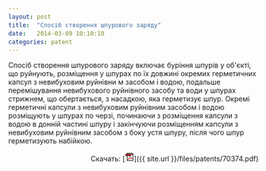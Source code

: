 ```yaml
---
layout: post
title:  "Спосіб створення шпурового заряду"
date:   2014-03-09 10:10:10
categories: patent
---
```


Спосіб створення шпурового заряду включає буріння шпурів у об'єкті, що руйнують, розміщення 
у шпурах по їх довжині окремих герметичних капсул з невибуховим руйнівни м засобом і водою, 
подальше  перемішування  невибухового  руйнівного  засобу  та  води  у  шпурах  стрижнем,  що 
обертається,  з  насадкою,  яка  герметизує  шпур.  Окремі  герметичні  капсули  з  невибуховим 
руйнівним засобом і водою розміщують у шпурах по черзі, починаючи з  розміщення капсули з 
водою  в  донній  частині  шпуру  і  закінчуючи  розміщенням  капсули  з  невибуховим  руйнівним 
засобом з боку устя шпуру, після чого шпур герметизують набійкою.
<p align="right">
Скачать: [<img src="/img/pdf.gif">]({{ site.url }}/files/patents/70374.pdf)
</p>